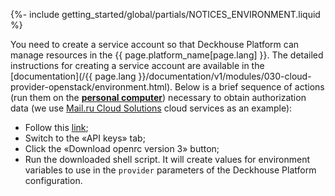 {%- include getting_started/global/partials/NOTICES_ENVIRONMENT.liquid %}

You need to create a service account so that Deckhouse Platform can manage resources in the {{ page.platform_name[page.lang] }}. The detailed instructions for creating a service account are available in the [documentation](/{{ page.lang }}/documentation/v1/modules/030-cloud-provider-openstack/environment.html). Below is a brief sequence of actions (run them on the **[personal computer](step2.html#installation-process)**) necessary to obtain authorization data (we use [Mail.ru Cloud Solutions](https://mcs.mail.ru/) cloud services as an example):
- Follow this [link](https://mcs.mail.ru/app/project/keys/);
- Switch to the «API keys» tab;
- Click the «Download openrc version 3» button;
- Run the downloaded shell script. It will create values for environment variables to use in the `provider` parameters of the Deckhouse Platform configuration.
